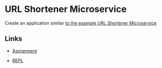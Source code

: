 # URL Shortener Microservice

Create an application similar [to the example URL Shortener Microservice](https://url-shortener-microservice.freecodecamp.rocks/)

## Links

- [Assignment](https://www.freecodecamp.org/learn/back-end-development-and-apis/back-end-development-and-apis-projects/url-shortener-microservice)

- [REPL](https://replit.com/@borntofrappe/boilerplate-project-urlshortener)

<!-- ## Notes -->
